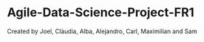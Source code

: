 # Agile-Data-Science-Project-FR1
Created by Joel, Clàudia, Alba, Alejandro, Carl, Maximilian and Sam






